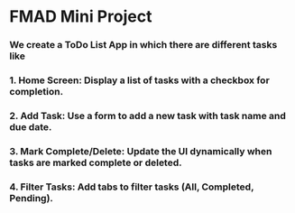 # FMAD Mini Project 
### We create a ToDo List App in which there are different tasks like 
### 1. Home Screen: Display a list of tasks with a checkbox for completion. 
### 2. Add Task: Use a form to add a new task with task name and due date. 
### 3. Mark Complete/Delete: Update the UI dynamically when tasks are marked complete or deleted. 
### 4. Filter Tasks: Add tabs to filter tasks (All, Completed, Pending).
